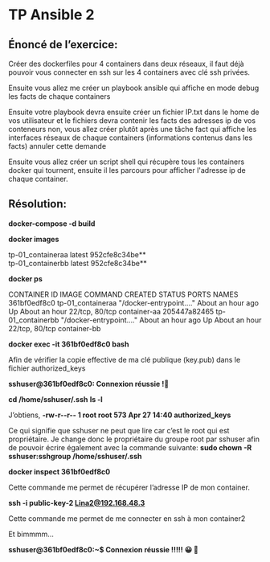 # **TP Ansible 2**

## **Énoncé de l’exercice:**
Créer des dockerfiles pour 4 containers dans deux réseaux, il faut déjà pouvoir vous connecter en ssh sur les 4 containers avec clé ssh privées.

Ensuite vous allez me créer un playbook ansible qui affiche en mode debug les facts de chaque containers

Ensuite votre playbook devra ensuite créer un fichier IP.txt dans le home de vos utilisateur et le fichiers devra contenir les facts des adresses ip de vos conteneurs
non, vous allez créer plutôt après une tâche fact qui affiche les interfaces réseaux de chaque containers (informations contenus dans les facts)
annuler cette demande

Ensuite vous allez créer un script shell qui récupère tous les containers docker qui tournent, ensuite il les parcours pour afficher l'adresse ip de chaque container.

## **Résolution:**

**docker-compose -d build**

**docker images**

tp-01_containeraa                  latest    952cfe8c34be**   
tp-01_containerbb                  latest    952cfe8c34be**   

**docker ps**

CONTAINER ID   IMAGE               COMMAND                  CREATED             STATUS             PORTS            NAMES
361bf0edf8c0   tp-01_containeraa   "/docker-entrypoint.…"   About an hour ago   Up About an hour   22/tcp, 80/tcp   container-aa
205447a82465   tp-01_containerbb   "/docker-entrypoint.…"   About an hour ago   Up About an hour   22/tcp, 80/tcp   container-bb


**docker exec -it 361bf0edf8c0 bash**

Afin de vérifier la copie effective de ma clé publique (key.pub) dans le fichier authorized_keys 

**sshuser@361bf0edf8c0: Connexion réussie !🙂**

**cd /home/sshuser/.ssh**
**ls -l**

J’obtiens, 
**-rw-r--r-- 1 root root 573 Apr 27 14:40 authorized_keys**

Ce qui signifie que sshuser ne peut que lire car c’est le root qui est propriétaire.
Je change donc le propriétaire du groupe root par sshuser afin de pouvoir écrire également avec la commande suivante:
**sudo chown -R sshuser:sshgroup /home/sshuser/.ssh**

**docker inspect 361bf0edf8c0** 

Cette commande me permet de récupérer l’adresse IP de mon container.

**ssh -i public-key-2 Lina2@192.168.48.3**

Cette commande me permet de me connecter  en ssh à mon container2

Et bimmmm…

**sshuser@361bf0edf8c0:~$ Connexion réussie !!!!! 😀 👏**
